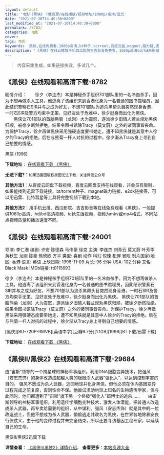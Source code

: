 ```yaml
---
layout: default
title: '电影《黑侠》下载资源/在线播放/视频地址/1080p/高清/蓝光'
date: "2021-07-10T14:40:30+0800"
last_modified_at: "2021-07-10T14:40:30+0800"
permalink: /8782/
categories: 电影
cover:
tags: 电影
keywords: '黑侠,在线免费看,1080p高清,bt种子,torrent,百度云盘,magnet,磁力链,迅雷下载资源'
description: '《黑侠》在线云播放手机西瓜影院吉吉影音免费看，1080p高清bd/hd未删减完整版和tc抢先枪版，mkv/mp4格式，附带bt/torrent种子、magnet/磁力链、百度云盘、网盘资源迅雷下载链接'
---
```


>内容采集生成，如果链接失效，多试几个。


## 《黑侠》在线观看和高清下载-8782

剧情介绍：　　徐夕（李连杰）本是神秘杀手组织701部队里的一名冷血杀手，因为不想再做杀人工具，他逃离了该组织来到香港化身为一名普通的图书馆理员，因此结识警察石SIR并与之成为好友，不想701部队为追杀黑帮头目突然现身香港，一时石SIR及警方均束手无策，见好友处于危难中，徐夕挺身而出化为黑侠。 　　黑侠让701部队的首脑熊菊（龙刚）大为震怒，遂派徐夕旧情人若兰规劝黑侠归顺，被徐夕断然拒绝，结果令图书馆除Tracy（莫文蔚）之外的诸同事皆丧命。为保护Tracy，徐夕再做黑侠采用强硬态度要带她走，遭不知黑侠就是其意中人徐夕的Tracy的拒绝。后在与熊菊一杆人对抗的过程中，徐夕渐从Tracy身上寻到自己想要的情感。


黑侠 (1996)

**下载地址**： [在线观看下载 《黑侠》](https://www.btbtdy.me/btdy/dy10457.html) 


**无法下载?**：`如果迅雷因版权原因无法下载，关注微信公众号 `

**其他方法1**：从百度云网盘下载视频，百度云网盘支持在线观看，非会员有限制，如果能找到迅雷下载链接、bt/torrent种子、magnet磁力链接、e2dk链接等，可以用迅雷、比特彗星等工具将完整视频下载到本地。

**其他方法2**：用手机云播、西瓜影院、吉吉影音等在线免费观看《黑侠》，一般提供1080p高清、hd/bd高清视频、tc抢先版视频，视频为mkv或mp4格式，不同站点视频质量和播放速度不同。


## 《黑侠》在线观看和高清下载-24001

导演: 李仁港 编剧: 许安 陈德森 马伟豪 徐克 主演: 李连杰 刘青云 莫文蔚 叶芳华 黄秋生 龙刚 陈豪 熊欣欣 方平 类型: 喜剧 动作 科幻 惊悚 犯罪 冒险 制片国家/地区: 香港 语言: 英语 上映日期: 1996-11-09 片长: 96 分钟 USA: 102 分钟 又名: Black Mask IMDb链接: tt0115693

徐夕（李连杰）本是神秘杀手组织701部队里的一名冷血杀手，因为不想再做杀人工具，他逃离了该组织来到香港化身为一名普通的图书馆理员，因此结识警察石SIR并与之成为好友，不想701部队为追杀黑帮头目突然现身香港，一时石SIR及警方均束手无策，见好友处于危难中，徐夕挺身而出化为黑侠。 黑侠让701部队的首脑熊菊（龙刚）大为震怒，遂派徐夕旧情人若兰规劝黑侠归顺，被徐夕断然拒绝，结果令图书馆除Tracy（莫文蔚）之外的诸同事皆丧命。为保护Tracy，徐夕再做黑侠采用强硬态度要带她走，遭不知黑侠就是其意中人徐夕的Tracy的拒绝。后在与熊菊一杆人对抗的过程中，徐夕渐从Tracy身上寻到自己想要的情感。


[黑侠][BD-720P-RMVB][英语中字][豆瓣6.7分][1.1GB][1996][BT下载/迅雷下载]

**下载地址**： [在线观看下载 《黑侠》](https://www.btdx8.com/torrent/black_mask_1996.html) 


## 《黑侠II/黑侠2》在线观看和高清下载-29684

由&ldquo;宙斯”领导的一个跨星球的神秘军事组织，利用DNA细胞变异技术，把强风（安志杰饰）的身体改造成超越人类的极限杀人武器&ldquo;强化人&rdquo;，以达到控制宇宙的目的。 强风不愿成为杀人武器，逃回地球并化身黑侠。但他必须在体内基因变异过程完成之前复原，否则性命不保。他尝试求助地球上知名的生物遗传学家，但与此同时，他们都遭到了&ldquo;宙斯”旗下另一个终极&ldquo;强化人&rdquo;郎博士的追杀……　　由宙斯领导的神秘军事组织，利用遗传学细胞变种技术，激发人体潜能，把普通人改造成杀人武器，再专卖给需要的组织，从中谋利。强风（安志杰饰）就是其中的一位改造战士，但他不想成为杀人武器，偷偷逃走并改名为黑侠，在世界各地除暴安良行侠仗义，由于他的变种过程并未完全结束，所以还要寻访基因工程专家，以延续自己的生命。


黑侠II/黑侠2迅雷下载

**详情查看**： [《黑侠II/黑侠2》详情介绍](/movie/29684/)， **查看更多**：[本站资源大全](/movie/t/all/)

